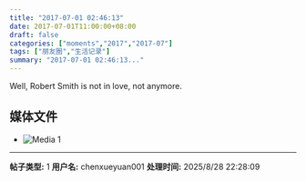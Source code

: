 ```yaml
---
title: "2017-07-01 02:46:13"
date: 2017-07-01T11:00:00+08:00
draft: false
categories: ["moments","2017","2017-07"]
tags: ["朋友圈","生活记录"]
summary: "2017-07-01 02:46:13..."
---
```


Well, Robert Smith is not in love, not anymore.

## 媒体文件

- ![Media 1](/Moments/photos/2017-07-01/201707010246130.jpg)

---

**帖子类型:** 1
**用户名:** chenxueyuan001
**处理时间:** 2025/8/28 22:28:09